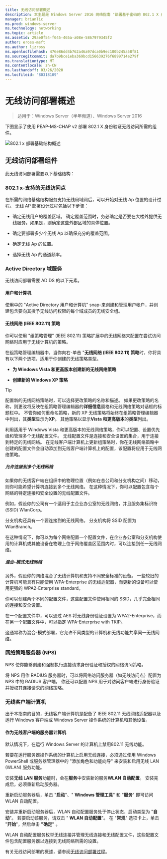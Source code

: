 ```yaml
---
title: 无线访问部署概述
description: 本主题是 Windows Server 2016 网络指南 "部署基于密码的 802.1 X 身份验证无线访问" 的一部分
manager: brianlic
ms.prod: windows-server
ms.technology: networking
ms.topic: article
ms.assetid: 29ae0f54-f045-465a-a08e-5867979345f2
author: eross-msft
ms.author: lizross
ms.openlocfilehash: 476e86dd4b762a46a97dca0b9ec100b245a58f81
ms.sourcegitcommit: da7b9bce1eba369bcd156639276f6899714e279f
ms.translationtype: MT
ms.contentlocale: zh-CN
ms.lasthandoff: 03/26/2020
ms.locfileid: "80318109"
---
```

# <a name="wireless-access-deployment-overview"></a>无线访问部署概述

>适用于：Windows Server（半年频道）、Windows Server 2016

下图显示了使用 PEAP\-MS\-CHAP v2 部署 802.1 X 身份验证无线访问所需的组件。  

![802.1 x 部署基础结构概述](../../../media/8021X-Deploy-Overview/8021X-Deploy-Overview.jpg)

## <a name="wireless-access-deployment-components"></a>无线访问部署组件
此无线访问部署需要以下基础结构：

### <a name="8021x-capable-wireless-access-points"></a>802.1 x\-支持的无线访问点
在所需的网络基础结构服务支持无线局域网后，可以开始对无线 Ap 位置的设计过程。 无线 AP 部署设计过程包括以下步骤：

- 确定无线用户的覆盖区域。 确定覆盖范围时，务必确定是否要在大楼外提供无线服务，如果是，则确定这些外部区域的具体位置。

- 确定要部署多少个无线 Ap 以确保充分的覆盖范围。

- 确定无线 Ap 的位置。

- 选择无线 Ap 的通道频率。

### <a name="active-directory-domain-services"></a>Active Directory 域服务
无线访问部署需要 AD DS 的以下元素。

#### <a name="users-and-computers"></a>用户和计算机

使用中的 "Active Directory 用户和计算机" snap\-来创建和管理用户帐户，并创建包含要向其授予无线访问权限的每个域成员的无线安全组。

#### <a name="wireless-network-ieee-80211-policies"></a>无线网络 \(IEEE 802.11\) 策略

你可以使用 "组策略管理" \(IEEE 802.11\) 策略扩展中的无线网络来配置在尝试访问网络时应用于无线计算机的策略。

在组策略管理编辑器中，当你向右\-单击 "**无线网络 \(IEEE 802.11\) 策略**时，你将具有以下两个选项，适用于你创建的无线策略类型。

- **为 Windows Vista 和更高版本创建新的无线网络策略**

- **创建新的 Windows XP 策略**

>[!TIP]
>配置新的无线网络策略时，可以选择更改策略的名称和描述。 如果更改策略的名称，则更改将反映在组策略管理编辑器的**详细信息**窗格和无线网络策略对话框的标题栏中。 不管你如何重命名策略，新的 XP 无线策略将始终在组策略管理编辑器中列出，其**类型**显示为**XP**。 其他策略以显示**Vista 和更高版本**的**类型**列出。  

利用适用于 Windows Vista 和更高版本的无线网络策略，你可以配置、设置优先级和管理多个无线配置文件。 无线配置文件是连接和安全设置的集合，用于连接到特定的无线网络。 在无线客户端计算机上更新组策略时，你在无线网络策略中创建的配置文件会自动添加到无线客户端计算机上的配置，该配置将应用于无线网络策略。

##### <a name="allowing-connections-to-multiple-wireless-networks"></a>允许连接到多个无线网络

如果你的无线客户端在组织中的物理位置（例如在总公司和分支机构之间）移动，则你可能希望计算机连接到多个无线网络。 在这种情况下，你可以配置包含每个网络的特定连接和安全设置的无线配置文件。

例如，假设你的公司有一个适用于主企业办公室的无线网络，并且服务集标识符 \(SSID\) WlanCorp。

分支机构还具有一个要连接到的无线网络。 分支机构将 SSID 配置为 WlanBranch。

在这种情况下，你可以为每个网络配置一个配置文件，在企业办公室和分支机构使用的计算机或其他设备在物理上位于网络覆盖区范围内时，可以连接到任一无线网络。

##### <a name="mixed-mode-wireless-networks"></a>混合\-模式无线网络

另外，假设你的网络混合了无线计算机和支持不同安全标准的设备。 一些较旧的计算机可能具有只能使用 WPA\-Enterprise 的无线适配器，而更新的设备可以使用更强的 WPA2\-Enterprise standard。

你可以创建两个不同的配置文件，这些配置文件使用相同的 SSID，几乎完全相同的连接和安全设置。

在一个配置文件中，可以通过 AES 将无线身份验证设置为 WPA2\-Enterprise，而在另一个配置文件中，可以指定 WPA\-Enterprise with TKIP。

这通常称为混合\-模式部署，它允许不同类型的计算机和无线功能共享同一无线网络。

### <a name="network-policy-server-nps"></a>网络策略服务器 \(NPS\)
NPS 使你能够创建和强制执行连接请求身份验证和授权的网络访问策略。

将 NPS 用作 RADIUS 服务器时，可以将网络访问服务器（如无线访问点）配置为 NPS 中的 RADIUS 客户端。 你还可以配置 NPS 用于对访问客户端进行身份验证并授权其连接请求的网络策略。  

### <a name="wireless-client-computers"></a>无线客户端计算机
出于本指南的目的，无线客户端计算机是配备了 IEEE 802.11 无线网络适配器以及运行 Windows 客户端或 Windows Server 操作系统的计算机和其他设备。

#### <a name="server-computers-as-wireless-clients"></a>作为无线客户端的服务器计算机

默认情况下，在运行 Windows Server 的计算机上禁用802.11 无线功能。

若要在运行服务器操作系统的计算机上启用无线连接，必须通过使用 Windows PowerShell 或服务器管理器中的 "添加角色和功能向导" 来安装和启用无线 LAN \(WLAN\) 服务功能。

安装**无线 LAN 服务**功能时，会在**服务**中安装新的服务**WLAN 自动配置**。 安装完成后，必须重新启动服务器。

重新启动服务器后，单击 "**启动**"、" **Windows 管理工具**" 和 "**服务**" 即可访问 WLAN 自动配置。

安装并重新启动服务器后，WLAN 自动配置服务处于停止状态，启动类型为 "**自动**"。 若要启动该服务，请双击 " **WLAN 自动配置**"。 在 "**常规**" 选项卡上，单击 "**开始**"，然后单击 **"确定"** 。

WLAN 自动配置服务枚举无线连接并管理无线连接和无线配置文件，这些配置文件包含配置服务器以连接到无线网络所需的设置。

有关无线访问部署的概述，请参阅[无线访问部署过程](c-wireless-access-deploy-process.md)。
